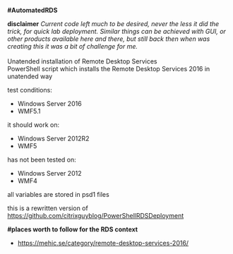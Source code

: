 **#AutomatedRDS**<br>

**disclaimer** *Current code left much to be desired, never the less it did the trick, for quick lab deployment. Similar things can be achieved with GUI, or other products available here and there, but still back then when was creating this it was a bit of challenge for me.*<br><br>
Unatended installation of Remote Desktop Services<br>
 PowerShell script which installs the Remote Desktop Services 2016 in unatended way<br>
 
 test conditions:<br>
 - Windows Server 2016<br>
 - WMF5.1<br>

 it should work on:<br>
 - Windows Server 2012R2<br>
 - WMF5<br>

 has not been tested on:<br>
 - Windows Server 2012<br>
 - WMF4<br>

 all variables are stored in psd1 files<br>
 
 this is a rewritten version of https://github.com/citrixguyblog/PowerShellRDSDeployment<br>
 
 **#places worth to follow for the RDS context**<br>
 + https://mehic.se/category/remote-desktop-services-2016/<br>

